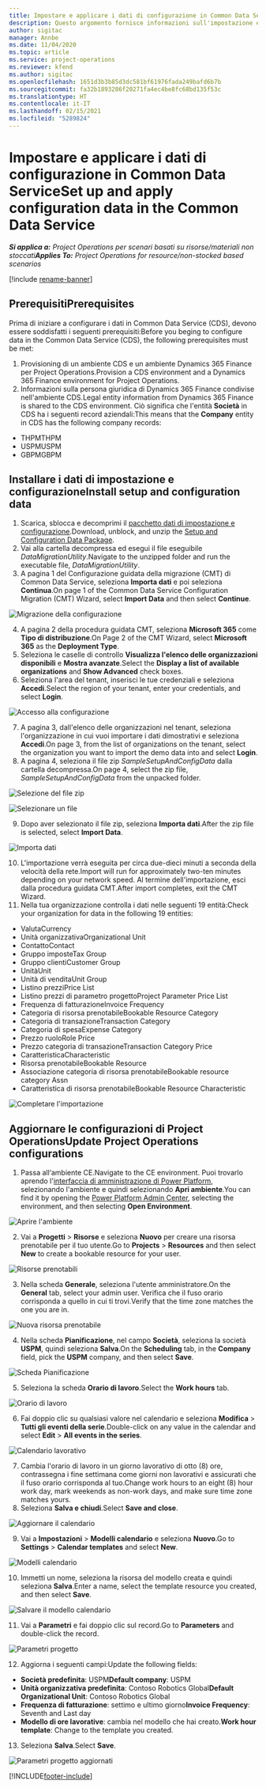 ```yaml
---
title: Impostare e applicare i dati di configurazione in Common Data Service
description: Questo argomento fornisce informazioni sull'impostazione e l'applicazione dei dati di configurazione in Project Operations.
author: sigitac
manager: Annbe
ms.date: 11/04/2020
ms.topic: article
ms.service: project-operations
ms.reviewer: kfend
ms.author: sigitac
ms.openlocfilehash: 1651d3b3b85d3dc581bf61976fada249bafd6b7b
ms.sourcegitcommit: fa32b1893286f20271fa4ec4be8fc68bd135f53c
ms.translationtype: HT
ms.contentlocale: it-IT
ms.lasthandoff: 02/15/2021
ms.locfileid: "5289824"
---
```

# <a name="set-up-and-apply-configuration-data-in-the-common-data-service"></a><span data-ttu-id="0d239-103">Impostare e applicare i dati di configurazione in Common Data Service</span><span class="sxs-lookup"><span data-stu-id="0d239-103">Set up and apply configuration data in the Common Data Service</span></span> 

<span data-ttu-id="0d239-104">_**Si applica a:** Project Operations per scenari basati su risorse/materiali non stoccati_</span><span class="sxs-lookup"><span data-stu-id="0d239-104">_**Applies To:** Project Operations for resource/non-stocked based scenarios_</span></span>

[!include [rename-banner](~/includes/cc-data-platform-banner.md)]

## <a name="prerequisites"></a><span data-ttu-id="0d239-105">Prerequisiti</span><span class="sxs-lookup"><span data-stu-id="0d239-105">Prerequisites</span></span>

<span data-ttu-id="0d239-106">Prima di iniziare a configurare i dati in Common Data Service (CDS), devono essere soddisfatti i seguenti prerequisiti:</span><span class="sxs-lookup"><span data-stu-id="0d239-106">Before you beging to configure data in the Common Data Service (CDS), the following prerequisites must be met:</span></span>

1.  <span data-ttu-id="0d239-107">Provisioning di un ambiente CDS e un ambiente Dynamics 365 Finance per Project Operations.</span><span class="sxs-lookup"><span data-stu-id="0d239-107">Provision a CDS environment and a Dynamics 365 Finance environment for Project Operations.</span></span>
2.  <span data-ttu-id="0d239-108">Informazioni sulla persona giuridica di Dynamics 365 Finance condivise nell'ambiente CDS.</span><span class="sxs-lookup"><span data-stu-id="0d239-108">Legal entity information from Dynamics 365 Finance is shared to the CDS environment.</span></span> <span data-ttu-id="0d239-109">Ciò significa che l'entità **Società** in CDS ha i seguenti record aziendali:</span><span class="sxs-lookup"><span data-stu-id="0d239-109">This means that the **Company** entity in CDS has the following company records:</span></span>
  - <span data-ttu-id="0d239-110">THPM</span><span class="sxs-lookup"><span data-stu-id="0d239-110">THPM</span></span>
  - <span data-ttu-id="0d239-111">USPM</span><span class="sxs-lookup"><span data-stu-id="0d239-111">USPM</span></span>
  - <span data-ttu-id="0d239-112">GBPM</span><span class="sxs-lookup"><span data-stu-id="0d239-112">GBPM</span></span>

## <a name="install-setup-and-configuration-data"></a><span data-ttu-id="0d239-113">Installare i dati di impostazione e configurazione</span><span class="sxs-lookup"><span data-stu-id="0d239-113">Install setup and configuration data</span></span>

1. <span data-ttu-id="0d239-114">Scarica, sblocca e decomprimi il [pacchetto dati di impostazione e configurazione](https://download.microsoft.com/download/1/3/4/1349369c-6209-42b7-b3b4-5be0e67cacd8/ProjOpsSampleSetupData-%20Integrated%20UR1.zip).</span><span class="sxs-lookup"><span data-stu-id="0d239-114">Download, unblock, and unzip the [Setup and Configuration Data Package](https://download.microsoft.com/download/1/3/4/1349369c-6209-42b7-b3b4-5be0e67cacd8/ProjOpsSampleSetupData-%20Integrated%20UR1.zip).</span></span>
2. <span data-ttu-id="0d239-115">Vai alla cartella decompressa ed esegui il file eseguibile *DataMigrationUtility*.</span><span class="sxs-lookup"><span data-stu-id="0d239-115">Navigate to the unzipped folder and run the executable file, *DataMigrationUtility*.</span></span>
3. <span data-ttu-id="0d239-116">A pagina 1 del Configurazione guidata della migrazione (CMT) di Common Data Service, seleziona **Importa dati** e poi seleziona **Continua**.</span><span class="sxs-lookup"><span data-stu-id="0d239-116">On page 1 of the Common Data Service Configuration Migration (CMT) Wizard, select **Import Data** and then select **Continue**.</span></span>

![Migrazione della configurazione](./media/1ConfigurationMigration.png)

4. <span data-ttu-id="0d239-118">A pagina 2 della procedura guidata CMT, seleziona **Microsoft 365** come **Tipo di distribuzione**.</span><span class="sxs-lookup"><span data-stu-id="0d239-118">On Page 2 of the CMT Wizard, select **Microsoft 365** as the **Deployment Type**.</span></span>
5. <span data-ttu-id="0d239-119">Seleziona le caselle di controllo **Visualizza l'elenco delle organizzazioni disponibili** e **Mostra avanzate**.</span><span class="sxs-lookup"><span data-stu-id="0d239-119">Select the **Display a list of available organizations** and **Show Advanced** check boxes.</span></span>
6. <span data-ttu-id="0d239-120">Seleziona l'area del tenant, inserisci le tue credenziali e seleziona **Accedi**.</span><span class="sxs-lookup"><span data-stu-id="0d239-120">Select the region of your tenant, enter your credentials, and select **Login**.</span></span>

![Accesso alla configurazione](./media/2ConfigurationSignin.png)

7. <span data-ttu-id="0d239-122">A pagina 3, dall'elenco delle organizzazioni nel tenant, seleziona l'organizzazione in cui vuoi importare i dati dimostrativi e seleziona **Accedi**.</span><span class="sxs-lookup"><span data-stu-id="0d239-122">On page 3, from the list of organizations on the tenant, select the organization you want to import the demo data into and select **Login**.</span></span>
8. <span data-ttu-id="0d239-123">A pagina 4, seleziona il file zip *SampleSetupAndConfigData* dalla cartella decompressa.</span><span class="sxs-lookup"><span data-stu-id="0d239-123">On page 4, select the zip file, *SampleSetupAndConfigData* from the unpacked folder.</span></span>

![Selezione del file zip](./media/3ZipFile.png)

![Selezionare un file](./media/4SelectAFile.png)

9. <span data-ttu-id="0d239-126">Dopo aver selezionato il file zip, seleziona **Importa dati**.</span><span class="sxs-lookup"><span data-stu-id="0d239-126">After the zip file is selected, select **Import Data**.</span></span>

![Importa dati](./media/5ImportData.png)

10. <span data-ttu-id="0d239-128">L'importazione verrà eseguita per circa due-dieci minuti a seconda della velocità della rete.</span><span class="sxs-lookup"><span data-stu-id="0d239-128">Import will run for approximately two-ten minutes depending on your network speed.</span></span> <span data-ttu-id="0d239-129">Al termine dell'importazione, esci dalla procedura guidata CMT.</span><span class="sxs-lookup"><span data-stu-id="0d239-129">After import completes, exit the CMT Wizard.</span></span> 
11. <span data-ttu-id="0d239-130">Nella tua organizzazione controlla i dati nelle seguenti 19 entità:</span><span class="sxs-lookup"><span data-stu-id="0d239-130">Check your organization for data in the following 19 entities:</span></span>

  - <span data-ttu-id="0d239-131">Valuta</span><span class="sxs-lookup"><span data-stu-id="0d239-131">Currency</span></span>
  - <span data-ttu-id="0d239-132">Unità organizzativa</span><span class="sxs-lookup"><span data-stu-id="0d239-132">Organizational Unit</span></span>
  - <span data-ttu-id="0d239-133">Contatto</span><span class="sxs-lookup"><span data-stu-id="0d239-133">Contact</span></span>
  - <span data-ttu-id="0d239-134">Gruppo imposte</span><span class="sxs-lookup"><span data-stu-id="0d239-134">Tax Group</span></span>
  - <span data-ttu-id="0d239-135">Gruppo clienti</span><span class="sxs-lookup"><span data-stu-id="0d239-135">Customer Group</span></span>
  - <span data-ttu-id="0d239-136">Unità</span><span class="sxs-lookup"><span data-stu-id="0d239-136">Unit</span></span>
  - <span data-ttu-id="0d239-137">Unità di vendita</span><span class="sxs-lookup"><span data-stu-id="0d239-137">Unit Group</span></span>
  - <span data-ttu-id="0d239-138">Listino prezzi</span><span class="sxs-lookup"><span data-stu-id="0d239-138">Price List</span></span>
  - <span data-ttu-id="0d239-139">Listino prezzi di parametro progetto</span><span class="sxs-lookup"><span data-stu-id="0d239-139">Project Parameter Price List</span></span>
  - <span data-ttu-id="0d239-140">Frequenza di fatturazione</span><span class="sxs-lookup"><span data-stu-id="0d239-140">Invoice Frequency</span></span>
  - <span data-ttu-id="0d239-141">Categoria di risorsa prenotabile</span><span class="sxs-lookup"><span data-stu-id="0d239-141">Bookable Resource Category</span></span>
  - <span data-ttu-id="0d239-142">Categoria di transazione</span><span class="sxs-lookup"><span data-stu-id="0d239-142">Transaction Category</span></span>
  - <span data-ttu-id="0d239-143">Categoria di spesa</span><span class="sxs-lookup"><span data-stu-id="0d239-143">Expense Category</span></span>
  - <span data-ttu-id="0d239-144">Prezzo ruolo</span><span class="sxs-lookup"><span data-stu-id="0d239-144">Role Price</span></span>
  - <span data-ttu-id="0d239-145">Prezzo categoria di transazione</span><span class="sxs-lookup"><span data-stu-id="0d239-145">Transaction Category Price</span></span>
  - <span data-ttu-id="0d239-146">Caratteristica</span><span class="sxs-lookup"><span data-stu-id="0d239-146">Characteristic</span></span>
  - <span data-ttu-id="0d239-147">Risorsa prenotabile</span><span class="sxs-lookup"><span data-stu-id="0d239-147">Bookable Resource</span></span>
  - <span data-ttu-id="0d239-148">Associazione categoria di risorsa prenotabile</span><span class="sxs-lookup"><span data-stu-id="0d239-148">Bookable resource category Assn</span></span>
  - <span data-ttu-id="0d239-149">Caratteristica di risorsa prenotabile</span><span class="sxs-lookup"><span data-stu-id="0d239-149">Bookable Resource Characteristic</span></span>

![Completare l'importazione](./media/6CompleteImport.png)

## <a name="update-project-operations-configurations"></a><span data-ttu-id="0d239-151">Aggiornare le configurazioni di Project Operations</span><span class="sxs-lookup"><span data-stu-id="0d239-151">Update Project Operations configurations</span></span>

1. <span data-ttu-id="0d239-152">Passa all‘ambiente CE.</span><span class="sxs-lookup"><span data-stu-id="0d239-152">Navigate to the CE environment.</span></span> <span data-ttu-id="0d239-153">Puoi trovarlo aprendo l'[interfaccia di amministrazione di Power Platform](https://admin.powerplatform.microsoft.com/environments), selezionando l'ambiente e quindi selezionando **Apri ambiente**.</span><span class="sxs-lookup"><span data-stu-id="0d239-153">You can find it by opening the [Power Platform Admin Center](https://admin.powerplatform.microsoft.com/environments), selecting the environment, and then selecting **Open Environment**.</span></span> 

![Aprire l'ambiente](./media/7OpenEnvironment.png)

2. <span data-ttu-id="0d239-155">Vai a **Progetti** > **Risorse** e seleziona **Nuovo** per creare una risorsa prenotabile per il tuo utente.</span><span class="sxs-lookup"><span data-stu-id="0d239-155">Go to **Projects** > **Resources** and then select **New** to create a bookable resource for your user.</span></span>

![Risorse prenotabili](./media/8BookableResources.png)

3. <span data-ttu-id="0d239-157">Nella scheda **Generale**, seleziona l'utente amministratore.</span><span class="sxs-lookup"><span data-stu-id="0d239-157">On the **General** tab, select your admin user.</span></span> <span data-ttu-id="0d239-158">Verifica che il fuso orario corrisponda a quello in cui ti trovi.</span><span class="sxs-lookup"><span data-stu-id="0d239-158">Verify that the time zone matches the one you are in.</span></span> 

![Nuova risorsa prenotabile](./media/9NewBookableResource.png)

4. <span data-ttu-id="0d239-160">Nella scheda **Pianificazione**, nel campo **Società**, seleziona la società **USPM**, quindi seleziona **Salva**.</span><span class="sxs-lookup"><span data-stu-id="0d239-160">On the **Scheduling** tab, in the **Company** field, pick the **USPM** company, and then select **Save**.</span></span> 

![Scheda Pianificazione](./media/10SchedulingTab.png)

5. <span data-ttu-id="0d239-162">Seleziona la scheda **Orario di lavoro**.</span><span class="sxs-lookup"><span data-stu-id="0d239-162">Select the **Work hours** tab.</span></span>  

![Orario di lavoro](./media/11WorkHours.png)

6. <span data-ttu-id="0d239-164">Fai doppio clic su qualsiasi valore nel calendario e seleziona **Modifica** > **Tutti gli eventi della serie**.</span><span class="sxs-lookup"><span data-stu-id="0d239-164">Double-click on any value in the calendar and select **Edit** > **All events in the series**.</span></span> 

![Calendario lavorativo](./media/12WorkCalendar.png)

7. <span data-ttu-id="0d239-166">Cambia l'orario di lavoro in un giorno lavorativo di otto (8) ore, contrassegna i fine settimana come giorni non lavorativi e assicurati che il fuso orario corrisponda al tuo.</span><span class="sxs-lookup"><span data-stu-id="0d239-166">Change work hours to an eight (8) hour work day, mark weekends as non-work days, and make sure time zone matches yours.</span></span> 
8. <span data-ttu-id="0d239-167">Seleziona **Salva e chiudi**.</span><span class="sxs-lookup"><span data-stu-id="0d239-167">Select **Save and close**.</span></span>

![Aggiornare il calendario](./media/13UpdateCalendar.png)

9. <span data-ttu-id="0d239-169">Vai a **Impostazioni** > **Modelli calendario** e seleziona **Nuovo**.</span><span class="sxs-lookup"><span data-stu-id="0d239-169">Go to **Settings** > **Calendar templates** and select **New**.</span></span>
 
 ![Modelli calendario](./media/14CalendarTemplates.png)
 
 10. <span data-ttu-id="0d239-171">Immetti un nome, seleziona la risorsa del modello creata e quindi seleziona **Salva**.</span><span class="sxs-lookup"><span data-stu-id="0d239-171">Enter a name, select the template resource you created, and then select **Save**.</span></span> 
 
 ![Salvare il modello calendario](./media/15SaveCalendarTemplate.png)
 
 11. <span data-ttu-id="0d239-173">Vai a **Parametri** e fai doppio clic sul record.</span><span class="sxs-lookup"><span data-stu-id="0d239-173">Go to **Parameters** and double-click the record.</span></span> 
 
 ![Parametri progetto](./media/16ProjectParameters.png)
 
12. <span data-ttu-id="0d239-175">Aggiorna i seguenti campi:</span><span class="sxs-lookup"><span data-stu-id="0d239-175">Update the following fields:</span></span>

 - <span data-ttu-id="0d239-176">**Società predefinita**: USPM</span><span class="sxs-lookup"><span data-stu-id="0d239-176">**Default company**: USPM</span></span>
 - <span data-ttu-id="0d239-177">**Unità organizzativa predefinita**: Contoso Robotics Global</span><span class="sxs-lookup"><span data-stu-id="0d239-177">**Default Organizational Unit**: Contoso Robotics Global</span></span>
 - <span data-ttu-id="0d239-178">**Frequenza di fatturazione**: settimo e ultimo giorno</span><span class="sxs-lookup"><span data-stu-id="0d239-178">**Invoice Frequency**: Seventh and Last day</span></span>
 - <span data-ttu-id="0d239-179">**Modello di ore lavorative**: cambia nel modello che hai creato.</span><span class="sxs-lookup"><span data-stu-id="0d239-179">**Work hour template**: Change to the template you created.</span></span>

13. <span data-ttu-id="0d239-180">Seleziona **Salva**.</span><span class="sxs-lookup"><span data-stu-id="0d239-180">Select **Save**.</span></span> 

![Parametri progetto aggiornati](./media/17UpdatedProjectParameters.png)


[!INCLUDE[footer-include](../includes/footer-banner.md)]